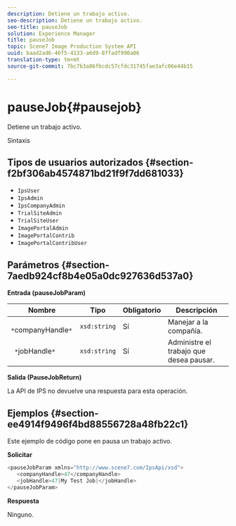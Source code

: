 ```yaml
---
description: Detiene un trabajo activo.
seo-description: Detiene un trabajo activo.
seo-title: pauseJob
solution: Experience Manager
title: pauseJob
topic: Scene7 Image Production System API
uuid: baad2ad6-46f5-4133-a6d9-8ffadf990a06
translation-type: tm+mt
source-git-commit: 7bc7b3a86fbcdc57cfdc31745fae3afc06e44b15

---
```



# pauseJob{#pausejob}

Detiene un trabajo activo.

Sintaxis

## Tipos de usuarios autorizados {#section-f2bf306ab4574871bd21f9f7dd681033}

* `IpsUser`
* `IpsAdmin`
* `IpsCompanyAdmin`
* `TrialSiteAdmin`
* `TrialSiteUser`
* `ImagePortalAdmin`
* `ImagePortalContrib`
* `ImagePortalContribUser`

## Parámetros {#section-7aedb924cf8b4e05a0dc927636d537a0}

**Entrada (pauseJobParam)**

| Nombre | Tipo | Obligatorio | Descripción |
|---|---|---|---|
| ` *`companyHandle`*` | `xsd:string` | Sí | Manejar a la compañía. |
| ` *`jobHandle`*` | `xsd:string` | Sí | Administre el trabajo que desea pausar. |

**Salida (PauseJobReturn)**

La API de IPS no devuelve una respuesta para esta operación.

## Ejemplos {#section-ee4914f9496f4bd88556728a48fb22c1}

Este ejemplo de código pone en pausa un trabajo activo.

**Solicitar**

```java
<pauseJobParam xmlns="http://www.scene7.com/IpsApi/xsd">
   <companyHandle>47</companyHandle>
   <jobHandle>47|My Test Job|</jobHandle>
</pauseJobParam>
```

**Respuesta**

Ninguno.
